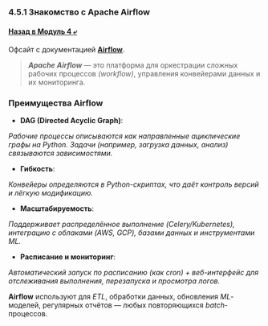 ### 4.5.1 Знакомство с Apache Airflow

#### [Назад в Модуль 4 ⤶](/DE-101/Module4/readme.md)

Офсайт с документацией **[Airflow](https://airflow.apache.org/docs/)**.

> ***Apache Airflow*** — это платформа для оркестрации сложных рабочих процессов _(workflow)_, управления 
> конвейерами данных и их мониторинга.

### Преимущества Airflow
- **DAG (Directed Acyclic Graph)**:

_Рабочие процессы описываются как направленные ациклические графы на Python.
Задачи (например, загрузка данных, анализ) связываются зависимостями._

- **Гибкость**: 

_Конвейеры определяются в Python-скриптах, что даёт контроль версий и лёгкую модификацию._

- **Масштабируемость**:

_Поддерживает распределённое выполнение (Celery/Kubernetes), интеграцию с облаками (AWS, GCP), базами данных 
и инструментами ML._

- **Расписание и мониторинг**:

_Автоматический запуск по расписанию (как cron) + веб-интерфейс для отслеживания выполнения, перезапуска и 
просмотра логов._

**Airflow** используют для _ETL_, обработки данных, обновления _ML_-моделей, регулярных отчётов — любых повторяющихся 
_batch_-процессов.